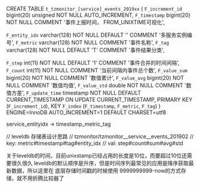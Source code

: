 



CREATE TABLE `t_tzmonitor_[service]_events_2019xx` (
  `F_increment_id` bigint(20) unsigned NOT NULL AUTO_INCREMENT,
  `F_timestamp` bigint(20) NOT NULL COMMENT '事件上报时间， FROM_UNIXTIME可视化',

  `F_entity_idx` varchar(128) NOT NULL DEFAULT '' COMMENT '多服务实例编号',
  `F_metric` varchar(128) NOT NULL COMMENT '事件名称',
  `F_tag` varchar(128) NOT NULL DEFAULT 'T' COMMENT '事件结果分类',

  `F_step` int(11) NOT NULL DEFAULT '1' COMMENT '事件合并的时间间隔',
  `F_count` int(11) NOT NULL COMMENT '当前间隔内事件总个数',
  `F_value_sum` bigint(20) NOT NULL COMMENT '数值累计',
  `F_value_avg` bigint(20) NOT NULL COMMENT '数值均值',
  `F_value_std` double NOT NULL COMMENT '数值方差',
  `F_update_time` timestamp NOT NULL DEFAULT CURRENT_TIMESTAMP ON UPDATE CURRENT_TIMESTAMP,
  PRIMARY KEY (`F_increment_id`),
  KEY `F_index` (`F_timestamp`, `F_metric`, `F_tag`)
) ENGINE=InnoDB AUTO_INCREMENT=1 DEFAULT CHARSET=utf8


service_entityidx -> timestamp_metric_tag


// leveldb 存储表设计思路
// tzmonitor/tzmonitor__service__events_201902
//           key: metric#timestamp#tag#entity_idx
//           val: step#count#sum#avg#std

关于leveldb的时间，目前unixstamp已经占用的长度是10位，而要超过10位还需要很久很久
leveldb的默认顺序是升序，但是时间序列最常见的应用是降序获取最新数据，所以这里在
底层存储时间戳的时候使用 9999999999-now的方式存储，就不用折腾比较器了
